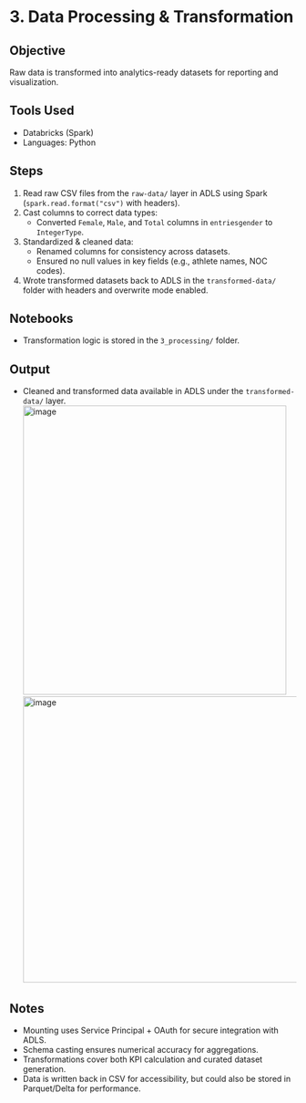 # 3. Data Processing & Transformation

## Objective  
Raw data is transformed into analytics-ready datasets for reporting and visualization.  

## Tools Used  
- Databricks (Spark) 
- Languages: Python 

## Steps  
1. Read raw CSV files from the `raw-data/` layer in ADLS using Spark (`spark.read.format("csv")` with headers).  
2. Cast columns to correct data types:  
   - Converted `Female`, `Male`, and `Total` columns in `entriesgender` to `IntegerType`.  
3. Standardized & cleaned data:  
   - Renamed columns for consistency across datasets.  
   - Ensured no null values in key fields (e.g., athlete names, NOC codes).  
4. Wrote transformed datasets back to ADLS in the `transformed-data/` folder with headers and overwrite mode enabled.  


## Notebooks  
- Transformation logic is stored in the `3_processing/` folder.  

## Output  
- Cleaned and transformed data available in ADLS under the `transformed-data/` layer.
<img width="462" height="507" alt="image" src="https://github.com/user-attachments/assets/35682ef9-a6e4-473e-b369-c1443e1e14db" /> <img width="513" height="502" alt="image" src="https://github.com/user-attachments/assets/eac463ed-c5d8-4e46-882e-8c9f85cd53c1" />



## Notes
- Mounting uses Service Principal + OAuth for secure integration with ADLS.  
- Schema casting ensures numerical accuracy for aggregations.  
- Transformations cover both KPI calculation and curated dataset generation.  
- Data is written back in CSV for accessibility, but could also be stored in Parquet/Delta for performance.  


